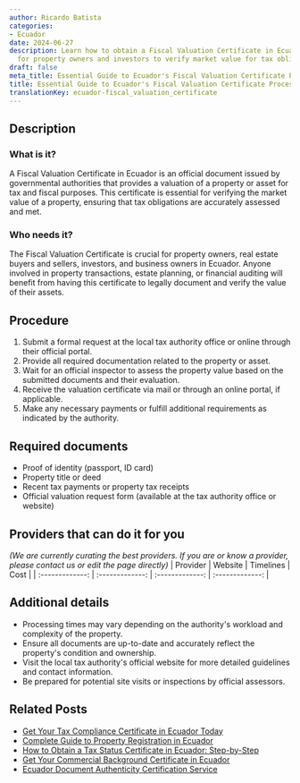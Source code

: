```yaml
---
author: Ricardo Batista
categories:
- Ecuador
date: 2024-06-27
description: Learn how to obtain a Fiscal Valuation Certificate in Ecuador. Essential
  for property owners and investors to verify market value for tax obligations.
draft: false
meta_title: Essential Guide to Ecuador's Fiscal Valuation Certificate Process
title: Essential Guide to Ecuador's Fiscal Valuation Certificate Process
translationKey: ecuador-fiscal_valuation_certificate
---
```



## Description
### What is it?
A Fiscal Valuation Certificate in Ecuador is an official document issued by governmental authorities that provides a valuation of a property or asset for tax and fiscal purposes. This certificate is essential for verifying the market value of a property, ensuring that tax obligations are accurately assessed and met.

### Who needs it?
The Fiscal Valuation Certificate is crucial for property owners, real estate buyers and sellers, investors, and business owners in Ecuador. Anyone involved in property transactions, estate planning, or financial auditing will benefit from having this certificate to legally document and verify the value of their assets.

## Procedure

1. Submit a formal request at the local tax authority office or online through their official portal.
2. Provide all required documentation related to the property or asset.
3. Wait for an official inspector to assess the property value based on the submitted documents and their evaluation.
4. Receive the valuation certificate via mail or through an online portal, if applicable.
5. Make any necessary payments or fulfill additional requirements as indicated by the authority.


## Required documents

- Proof of identity (passport, ID card)
- Property title or deed
- Recent tax payments or property tax receipts
- Official valuation request form (available at the tax authority office or website)


## Providers that can do it for you
_(We are currently curating the best providers. If you are or know a provider, please contact us or edit the page directly)_
| Provider        |     Website     |     Timelines    |       Cost      |
| :-------------: | :-------------: |  :-------------: | :-------------: |

## Additional details

- Processing times may vary depending on the authority's workload and complexity of the property.
- Ensure all documents are up-to-date and accurately reflect the property's condition and ownership.
- Visit the local tax authority's official website for more detailed guidelines and contact information.
- Be prepared for potential site visits or inspections by official assessors.




## Related Posts

- [Get Your Tax Compliance Certificate in Ecuador Today](https://tramitit.com/guides/ecuador/tax_compliance_certificate/)
- [Complete Guide to Property Registration in Ecuador](https://tramitit.com/guides/ecuador/property_registration/)
- [How to Obtain a Tax Status Certificate in Ecuador: Step-by-Step](https://tramitit.com/guides/ecuador/tax_status_certificate/)
- [Get Your Commercial Background Certificate in Ecuador](https://tramitit.com/guides/ecuador/commercial_background_certificate/)
- [Ecuador Document Authenticity Certification Service](https://tramitit.com/guides/ecuador/document_authenticity_certificate/)